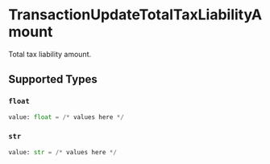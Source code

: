 # TransactionUpdateTotalTaxLiabilityAmount

Total tax liability amount.


## Supported Types

### `float`

```python
value: float = /* values here */
```

### `str`

```python
value: str = /* values here */
```

